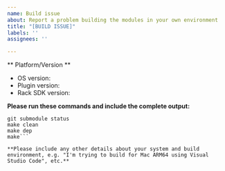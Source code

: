 ```yaml
---
name: Build issue
about: Report a problem building the modules in your own environment
title: "[BUILD ISSUE]"
labels: ''
assignees: ''

---
```


** Platform/Version **
- OS version:
- Plugin version:
- Rack SDK version:

**Please run these commands and include the complete output:**
```git status
git submodule status
make clean
make dep
make```

**Please include any other details about your system and build environment, e.g. "I'm trying to build for Mac ARM64 using Visual Studio Code", etc.**
